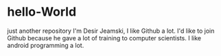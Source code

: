 # hello-World
just another repository
I'm Desir Jeamski, I like Github a lot. I'd like to join Github because he gave a lot of training to computer scientists. I like android programming a lot.
